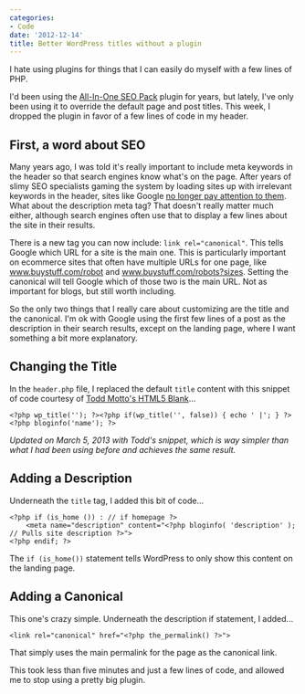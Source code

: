 ```yaml
---
categories:
- Code
date: '2012-12-14'
title: Better WordPress titles without a plugin
---
```


I hate using plugins for things that I can easily do myself with a few lines of PHP.

I'd been using the <a href="http://wordpress.org/extend/plugins/all-in-one-seo-pack/installation/">All-In-One SEO Pack</a> plugin for years, but lately, I've only been using it to override the default page and post titles. This week, I dropped the plugin in favor of a few lines of code in my header.
<!--more-->
<h2>First, a word about SEO</h2>

Many years ago, I was told it's really important to include meta keywords in the header so that search engines know what's on the page. After years of slimy SEO specialists gaming the system by loading sites up with irrelevant keywords in the header, sites like Google <a href="http://www.mattcutts.com/blog/keywords-meta-tag-in-web-search/">no longer pay attention to them</a>. What about the description meta tag? That doesn't really matter much either, although search engines often use that to display a few lines about the site in their results.

There is a new tag you can now include: <code class="language-markup">link rel="canonical"</code>. This tells Google which URL for a site is the main one. This is particularly important on ecommerce sites that often have multiple URLs for one page, like www.buystuff.com/robot and www.buystuff.com/robots?sizes. Setting the canonical will tell Google which of those two is the main URL. Not as important for blogs, but still worth including.

So the only two things that I really care about customizing are the title and the canonical. I'm ok with Google using the first few lines of a post as the description in their search results, except on the landing page, where I want something a bit more explanatory.

<h2>Changing the Title</h2>

In the <code>header.php</code> file, I replaced the default <code class="language-markup">title</code> content with this snippet of code courtesy of <a href="http://html5blank.com/">Todd Motto's HTML5 Blank</a>...

<pre><code class="language-php">&lt;?php wp_title(''); ?&gt;&lt;?php if(wp_title('', false)) { echo ' |'; } ?&gt; &lt;?php bloginfo('name'); ?&gt;</code></pre>

<em>Updated on March 5, 2013 with Todd's snippet, which is way simpler than what I had been using before and achieves the same result.</em>

<h2>Adding a Description</h2>

Underneath the <code>title</code> tag, I added this bit of code...

<pre><code class="language-php">&lt;?php if (is_home ()) : // if homepage ?&gt;
    &lt;meta name="description" content="&lt;?php bloginfo( 'description' ); // Pulls site description ?&gt;"&gt;
&lt;?php endif; ?&gt;
</code></pre>

The <code class="language-php">if (is_home())</code> statement tells WordPress to only show this content on the landing page.

<h2>Adding a Canonical</h2>

This one's crazy simple. Underneath the description if statement, I added...

<pre><code class="language-php">&lt;link rel="canonical" href="&lt;?php the_permalink() ?&gt;"&gt;</code></pre>

That simply uses the main permalink for the page as the canonical link.

This took less than five minutes and just a few lines of code, and allowed me to stop using a pretty big plugin.